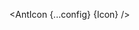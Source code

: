 <script lang="ts">
  import { Icon as AntIcon } from 'svelte-ant-design-icons';
  import { type Component } from 'svelte';
  const config: { size: string, color: string, ariaLabel: string, class: string } = {
    size: "30",
    color: '#88FF33',
    ariaLabel: "my custom icon",
    class: "mx-4"
  };
  interface Props {
    Icon: Component
  }

  let { Icon }: Props = $props();
</script>

<AntIcon {...config} {Icon} />
